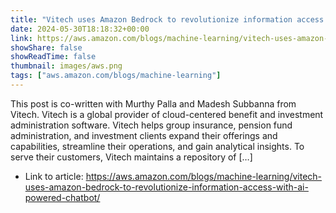 ```yaml
---
title: "Vitech uses Amazon Bedrock to revolutionize information access with AI-powered chatbot"
date: 2024-05-30T18:18:32+00:00
link: https://aws.amazon.com/blogs/machine-learning/vitech-uses-amazon-bedrock-to-revolutionize-information-access-with-ai-powered-chatbot/
showShare: false
showReadTime: false
thumbnail: images/aws.png
tags: ["aws.amazon.com/blogs/machine-learning"]
---
```

This post is co-written with Murthy Palla and Madesh Subbanna from Vitech. Vitech is a global provider of cloud-centered benefit and investment administration software. Vitech helps group insurance, pension fund administration, and investment clients expand their offerings and capabilities, streamline their operations, and gain analytical insights. To serve their customers, Vitech maintains a repository of […]

- Link to article: https://aws.amazon.com/blogs/machine-learning/vitech-uses-amazon-bedrock-to-revolutionize-information-access-with-ai-powered-chatbot/